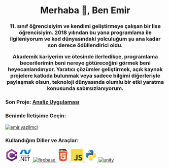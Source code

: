 <!-- Başlık -->
<h1 align="center">Merhaba 👋, Ben Emir</h1>

<!-- Giriş -->
<h3 align="center">11. sınıf öğrencisiyim ve kendimi geliştirmeye çalışan bir lise öğrencisiyim. 
2018 yılından bu yana programlama ile ilgileniyorum ve kod dünyasındaki yolculuğum
şu ana kadar son derece ödüllendirici oldu.

Akademik kariyerim ve ötesinde ilerledikçe, programlama becerilerimin beni nereye götüreceğini görmek beni heyecanlandırıyor. Yaratıcı çözümler geliştirmek, açık kaynak projelere katkıda bulunmak veya sadece bilgimi diğerleriyle paylaşmak olsun, teknoloji dünyasında olumlu bir etki yaratma konusunda sabırsızlanıyorum.</h3>

<!-- Son Proje -->
<h3 align="left">Son Proje: <a href="[https://github.com/NothingCodee/analiz-uygulamasi]">Analiz Uygulaması</a></h3>

<!-- Sosyal Medya Bağlantıları -->
<h3 align="left">Benimle İletişime Geçin:</h3>
<p align="left">
  <a href="https://instagram.com/emir.yazilmci" target="blank">
    <img align="center" src="https://raw.githubusercontent.com/rahuldkjain/github-profile-readme-generator/master/src/images/icons/Social/instagram.svg" alt="emir.yazilmci" height="30" width="40" />
  </a>
</p>

<!-- Kullanılan Diller ve Araçlar -->
<h3 align="left">Kullandığım Diller ve Araçlar:</h3>
<p align="left">
  <a href="https://www.w3schools.com/cs/" target="_blank" rel="noreferrer">
    <img src="https://raw.githubusercontent.com/devicons/devicon/master/icons/csharp/csharp-original.svg" alt="csharp" width="40" height="40"/>
  </a>
  <a href="https://dotnet.microsoft.com/" target="_blank" rel="noreferrer">
    <img src="https://raw.githubusercontent.com/devicons/devicon/master/icons/dot-net/dot-net-original-wordmark.svg" alt="dotnet" width="40" height="40"/>
  </a>
  <a href="https://firebase.google.com/" target="_blank" rel="noreferrer">
    <img src="https://www.vectorlogo.zone/logos/firebase/firebase-icon.svg" alt="firebase" width="40" height="40"/>
  </a>
  <a href="https://www.w3.org/html/" target="_blank" rel="noreferrer">
    <img src="https://raw.githubusercontent.com/devicons/devicon/master/icons/html5/html5-original-wordmark.svg" alt="html5" width="40" height="40"/>
  </a>
  <a href="https://developer.mozilla.org/en-US/docs/Web/JavaScript" target="_blank" rel="noreferrer">
    <img src="https://raw.githubusercontent.com/devicons/devicon/master/icons/javascript/javascript-original.svg" alt="javascript" width="40" height="40"/>
  </a>
  <a href="https://www.python.org" target="_blank" rel="noreferrer">
    <img src="https://raw.githubusercontent.com/devicons/devicon/master/icons/python/python-original.svg" alt="python" width="40" height="40"/>
  </a>
  <a href="https://unity.com/" target="_blank" rel="noreferrer">
    <img src="https://www.vectorlogo.zone/logos/unity3d/unity3d-icon.svg" alt="unity" width="40" height="40"/>
  </a>
</p>
